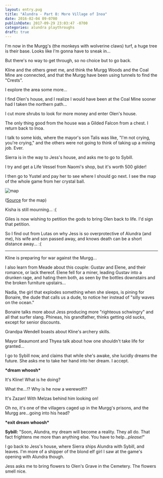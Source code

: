 ```yaml
---
layout: entry.pug
title: "Alundra - Part 8: More Village of Inoa"
date: 2016-02-04 09-0700
publishDate: 2017-09-29 23:03:47 -0700
categories: alundra playthroughs
draft: true
---
```


I'm now in the Murgg's (the monkeys with wolverine claws) turf, a huge tree is their base. Looks like I'm gonna have to sneak in...

But there's no way to get through, so no choice but to go back.

Kline and the others greet me, and think the Murgg Woods and the Coal Mine are connected, and that the Murgg have been using tunnels to find the "Crests".

I explore the area some more...

I find Olen's house, and I realize I would have been at the Coal Mine sooner had I taken the northern path...

I cut more shrubs to look for more money and enter Olen's house.

The only thing good from the house was a Gilded Falcon from a chest. I return back to Inoa.

I talk to some kids, where the mayor's son Talis was like, "I'm not crying, you're crying," and the others were not going to think of taking up a mining job. Ever.

Sierra is in the way to Jess's house, and asks me to go to Sybill.

I try and get a Life Vessel from Naomi's shop, but it's worth 500 gilder!

I then go to Yustel and pay her to see where I should go next. I see the map of the whole game from her crystal ball.

<img src="http://vgmaps.com/Atlas/PSX/Alundra-World(In-GameMap).png" alt="map"></img>

(<a href="http://vgmaps.com/Atlas/PSX/Alundra-World(In-GameMap).png">Source</a> for the map)

Kisha is still mourning... :(

Giles is now wishing to petition the gods to bring Olen back to life. I'd sign that petition.

So I find out from Lutas on why Jess is so overprotective of Alundra (and me), his wife and son passed away, and knows death can be a short distance away... :(

---

Kline is preparing for war against the Murgg...

I also learn from Meade about this couple: Gustav and Elene, and their romance, or lack thereof. Elene fell for a miner, leading Gustav into a drunken rage, and hating them both, as seen by the bottles downstairs and the broken furniture upstairs...

Nadia, the girl that explodes something when she sleeps, is pining for Bonaire, the dude that calls us a dude, to notice her instead of "silly waves on the ocean."

Bonaire talks more about Jess producing more "righteous schwingry" and all that surfer slang. Phineas, his grandfather, thinks getting old sucks, except for senior discounts.

Grandpa Wendell boasts about Kline's archery skills.

Mayor Beaumont and Thyea talk about how one shouldn't take life for granted...

I go to Sybill now, and claims that while she's awake, she lucidly dreams the future. She asks me to take her hand into her dream. I accept.

**\*dream whoosh\***

It's Kline! What is he doing?

What the...!? Why is he now a werewolf!?

It's Zazan! With Melzas behind him looking on!

Oh no, it's one of the villagers caged up in the Murgg's prisons, and the Murgg are...going into his head?

**\*exit dream whoosh\***

**Sybill:** "Soon, Alundra, my dream will become a reality. They all do. That fact frightens me more than anything else. You have to help...*please!*"

I go back to Jess's house, where Sierra ships Alundra with Sybill, and leaves. I'm more of a shipper of the blond elf girl I saw at the game's opening with Alundra though.

Jess asks me to bring flowers to Olen's Grave in the Cemetery. The flowers smell nice.
